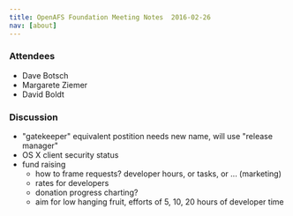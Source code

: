 ```yaml
---
title: OpenAFS Foundation Meeting Notes  2016-02-26
nav: [about]
---
```


### Attendees ###

* Dave Botsch
* Margarete Ziemer
* David Boldt

### Discussion ###

* "gatekeeper" equivalent postition needs new name, will use "release manager"
* OS X client security status
* fund raising
  * how to frame requests? developer hours, or tasks, or ... (marketing)
  * rates for developers
  * donation progress charting?
  * aim for low hanging fruit, efforts of 5, 10, 20 hours of developer time

